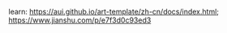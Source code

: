 learn:
https://aui.github.io/art-template/zh-cn/docs/index.html;
https://www.jianshu.com/p/e7f3d0c93ed3